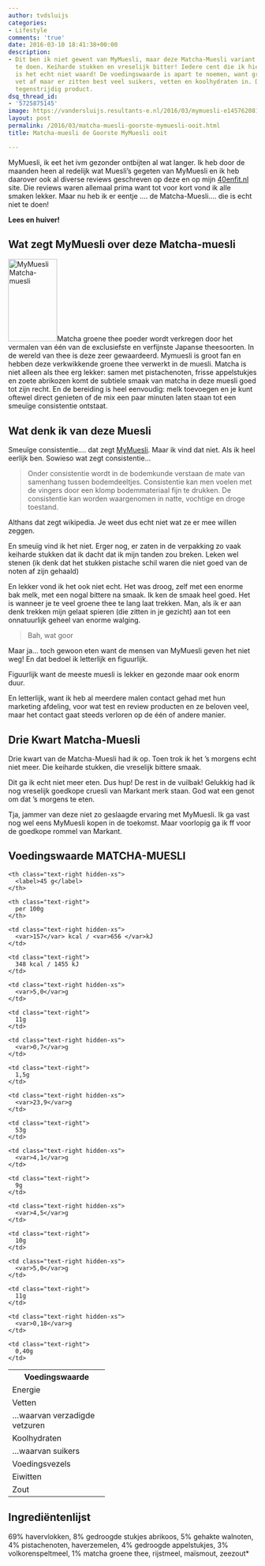 ```yaml
---
author: tvdsluijs
categories:
- Lifestyle
comments: 'true'
date: 2016-03-10 18:41:38+00:00
description:
- Dit ben ik niet gewent van MyMuesli, maar deze Matcha-Muesli variant is echt niet
  te doen. Keiharde stukken en vreselijk bitter! Iedere cent die ik hier aan heb uitgegeven
  is het echt niet waard! De voedingswaarde is apart te noemen, want groene thee breekt
  vet af maar er zitten best veel suikers, vetten en koolhydraten in. Dus een nogal
  tegenstrijdig product.
dsq_thread_id:
- '5725875145'
image: https://vandersluijs.resultants-e.nl/2016/03/mymuesli-e1457620813380-1200x501.jpg
layout: post
permalink: /2016/03/matcha-muesli-goorste-mymuesli-ooit.html
title: Matcha-muesli de Goorste MyMuesli ooit

---
```

MyMuesli, ik eet het ivm gezonder ontbijten al wat langer. Ik heb door de maanden heen al redelijk wat Muesli&#8217;s gegeten van MyMuesli en ik heb daarover ook al diverse reviews geschreven op deze en op mijn <a href="http://40enfit.nl" target="_blank">40enfit.nl</a> site. Die reviews waren allemaal prima want tot voor kort vond ik alle smaken lekker. Maar nu heb ik er eentje &#8230;. de Matcha-Muesli&#8230;. die is echt niet te doen!

**Lees en huiver!**<!--more-->

## Wat zegt MyMuesli over deze Matcha-muesli

<img class="alignleft wp-image-2584" title="MyMuesli Matcha-muesli" src="https://vandersluijs.resultants-e.nl/2016/03/matcha-produkt-NL1.png" alt="MyMuesli Matcha-muesli" width="99" height="167" srcset="https://vandersluijs.resultants-e.nl/2016/03/matcha-produkt-NL1.png 381w, https://vandersluijs.resultants-e.nl/2016/03/matcha-produkt-NL1-178x300.png 178w" sizes="(max-width: 99px) 100vw, 99px" />Matcha groene thee poeder wordt verkregen door het vermalen van één van de exclusiefste en verfijnste Japanse theesoorten. In de wereld van thee is deze zeer gewaardeerd. Mymuesli is groot fan en hebben deze verkwikkende groene thee verwerkt in de muesli. Matcha is niet alleen als thee erg lekker: samen met pistachenoten, frisse appelstukjes en zoete abrikozen komt de subtiele smaak van matcha in deze muesli goed tot zijn recht. En de bereiding is heel eenvoudig: melk toevoegen en je kunt oftewel direct genieten of de mix een paar minuten laten staan tot een smeuïge consistentie ontstaat.

## Wat denk ik van deze Muesli

Smeuïge consistentie&#8230;. dat zegt <a href="http://nl.mymuesli.com/" target="_blank">MyMuesli</a>. Maar ik vind dat niet. Als ik heel eerlijk ben. Sowieso wat zegt consistentie&#8230;

> Onder consistentie wordt in de bodemkunde verstaan de mate van samenhang tussen bodemdeeltjes. Consistentie kan men voelen met de vingers door een klomp bodemmateriaal fijn te drukken. De consistentie kan worden waargenomen in natte, vochtige en droge toestand.

Althans dat zegt wikipedia. Je weet dus echt niet wat ze er mee willen zeggen.

En smeuïg vind ik het niet. Erger nog, er zaten in de verpakking zo vaak keiharde stukken dat ik dacht dat ik mijn tanden zou breken. Leken wel stenen (ik denk dat het stukken pistache schil waren die niet goed van de noten af zijn gehaald)

En lekker vond ik het ook niet echt. Het was droog, zelf met een enorme bak melk, met een nogal bittere na smaak. Ik ken de smaak heel goed. Het is wanneer je te veel groene thee te lang laat trekken. Man, als ik er aan denk trekken mijn gelaat spieren (die zitten in je gezicht) aan tot een onnatuurlijk geheel van enorme walging.

> Bah, wat goor

Maar ja&#8230; toch gewoon eten want de mensen van MyMuesli geven het niet weg! En dat bedoel ik letterlijk en figuurlijk.

Figuurlijk want de meeste muesli is lekker en gezonde maar ook enorm duur.

En letterlijk, want ik heb al meerdere malen contact gehad met hun marketing afdeling, voor wat test en review producten en ze beloven veel, maar het contact gaat steeds verloren op de één of andere manier.

## Drie Kwart Matcha-Muesli

Drie kwart van de Matcha-Muesli had ik op. Toen trok ik het &#8217;s morgens echt niet meer. Die keiharde stukken, die vreselijk bittere smaak.

Dit ga ik echt niet meer eten. Dus hup! De rest in de vuilbak! Gelukkig had ik nog vreselijk goedkope cruesli van Markant merk staan. God wat een genot om dat &#8217;s morgens te eten.

Tja, jammer van deze niet zo geslaagde ervaring met MyMuesli. Ik ga vast nog wel eens MyMuesli kopen in de toekomst. Maar voorlopig ga ik ff voor de goedkope rommel van Markant.

## Voedingswaarde MATCHA-MUESLI

<table id="nutrition_12848161" class="table">
  <tr>
    <th>
      Voedingswaarde
    </th>
    
    <th class="text-right hidden-xs">
      <label>45 g</label>
    </th>
    
    <th class="text-right">
      per 100g
    </th>
  </tr>
  
  <tr class="energy" data-value="348">
    <td>
      Energie
    </td>
    
    <td class="text-right hidden-xs">
      <var>157</var> kcal / <var>656 </var>kJ
    </td>
    
    <td class="text-right">
      348 kcal / 1455 kJ
    </td>
  </tr>
  
  <tr data-value="11">
    <td>
      Vetten
    </td>
    
    <td class="text-right hidden-xs">
      <var>5,0</var>g
    </td>
    
    <td class="text-right">
      11g
    </td>
  </tr>
  
  <tr data-value="1.5">
    <td width="180">
      …waarvan verzadigde vetzuren
    </td>
    
    <td class="text-right hidden-xs">
      <var>0,7</var>g
    </td>
    
    <td class="text-right">
      1,5g
    </td>
  </tr>
  
  <tr data-value="53">
    <td>
      Koolhydraten
    </td>
    
    <td class="text-right hidden-xs">
      <var>23,9</var>g
    </td>
    
    <td class="text-right">
      53g
    </td>
  </tr>
  
  <tr data-value="9">
    <td>
      …waarvan suikers
    </td>
    
    <td class="text-right hidden-xs">
      <var>4,1</var>g
    </td>
    
    <td class="text-right">
      9g
    </td>
  </tr>
  
  <tr data-value="10">
    <td>
      Voedingsvezels
    </td>
    
    <td class="text-right hidden-xs">
      <var>4,5</var>g
    </td>
    
    <td class="text-right">
      10g
    </td>
  </tr>
  
  <tr data-value="11">
    <td>
      Eiwitten
    </td>
    
    <td class="text-right hidden-xs">
      <var>5,0</var>g
    </td>
    
    <td class="text-right">
      11g
    </td>
  </tr>
  
  <tr class="sodium" data-value="0.4">
    <td>
      Zout
    </td>
    
    <td class="text-right hidden-xs">
      <var>0,18</var>g
    </td>
    
    <td class="text-right">
      0,40g
    </td>
  </tr>
</table>

## Ingrediëntenlijst

69% havervlokken, 8% gedroogde stukjes abrikoos, 5% gehakte walnoten, 4% pistachenoten, haverzemelen, 4% gedroogde appelstukjes, 3% volkorenspeltmeel, 1% matcha groene thee, rijstmeel, maïsmout, zeezout*

&nbsp;